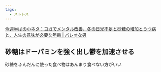 ```yaml
---
tags:
  - ストレス
---
```

[今週半ばの小ネタ：ヨガでメンタル改善、冬の日光不足と砂糖の増加とうつ病と、人生の意味が必要な年齢 | パレオな男](https://yuchrszk.blogspot.com/2019/12/blog-post_26.html)

## 砂糖はドーパミンを強く出し鬱を加速させる

砂糖をふんだんに使った食べ物はあんまり食べない方がいい

